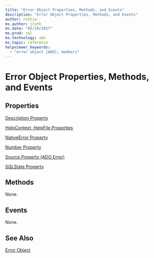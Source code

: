 ```yaml
---
title: "Error Object Properties, Methods, and Events"
description: "Error Object Properties, Methods, and Events"
author: rothja
ms.author: jroth
ms.date: "01/19/2017"
ms.prod: sql
ms.technology: ado
ms.topic: reference
helpviewer_keywords:
  - "error object [ADO], members"
---
```

# Error Object Properties, Methods, and Events
## Properties  
 [Description Property](../../../ado/reference/ado-api/description-property.md)  
  
 [HelpContext, HelpFile Properties](../../../ado/reference/ado-api/helpcontext-helpfile-properties.md)  
  
 [NativeError Property](../../../ado/reference/ado-api/nativeerror-property-ado.md)  
  
 [Number Property](../../../ado/reference/ado-api/number-property-ado.md)  
  
 [Source Property (ADO Error)](../../../ado/reference/ado-api/source-property-ado-error.md)  
  
 [SQLState Property](../../../ado/reference/ado-api/sqlstate-property.md)  
  
## Methods  
 None.  
  
## Events  
 None.  
  
## See Also  
 [Error Object](../../../ado/reference/ado-api/error-object.md)
